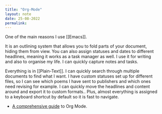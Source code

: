 ```yaml
---
title: "Org-Mode"
layout: note
date: 25-08-2022
permalink:
---
```


One of the main reasons I use [[Emacs]].

It is an outlining system that allows you to fold parts of your document, hiding them from view. You can also assign statuses and dates to different headlines, meaning it works as a task manager as well. I use it for writing and also to organise my life. I can quickly capture notes and tasks.

Everything is in [[Plain-Text]]. I can quickly search through multiple documents to find what I want. I have custom statuses set up for different files, so I can see which poems I have sent to publishers and which ones need revising for example. I can quickly move the headlines and content around and export it to custom formats.. Plus, almost everything is assigned to a keyboard shortcut by default so it is fast to navigate.

-   <a href="http://doc.norang.ca/org-mode.html" >A comprehensive guide</a> to Org Mode.
